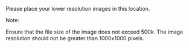 Please place your lower resolution images in this location.

Note:

Ensure that the file size of the image does not exceed 500k.
The image resolution should not be greater than 1000x1000 pixels.

